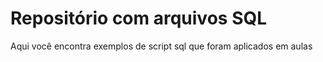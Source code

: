 # Repositório com arquivos SQL

Aqui você encontra exemplos de script sql que foram aplicados em aulas
